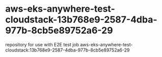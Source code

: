 # aws-eks-anywhere-test-cloudstack-13b768e9-2587-4dba-977b-8cb5e89752a6-29
repository for use with E2E test job aws-eks-anywhere-test-cloudstack:13b768e9-2587-4dba-977b-8cb5e89752a6-29
